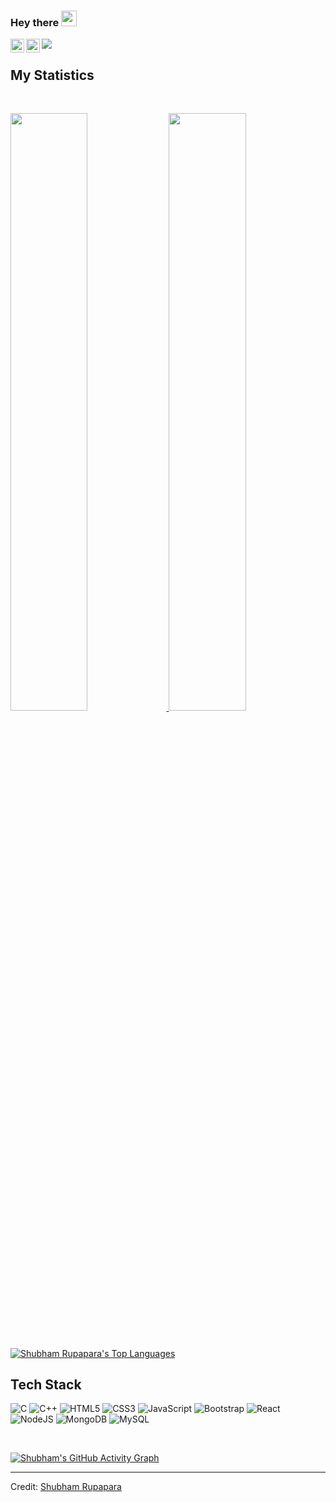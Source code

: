### Hey there <img src="https://media.giphy.com/media/hvRJCLFzcasrR4ia7z/giphy.gif" width="25px">


<a href="https://www.linkedin.com/in/shubham-rupapara">
  <img align="left" alt="Shubham's LinkedIn" width="22px" src="https://raw.githubusercontent.com/peterthehan/peterthehan/master/assets/linkedin.svg" />
</a>

<a href="https://discord.gg/mXAYw7aE">
  <img align="left" alt="Shubham's Discord" width="22px" src="https://raw.githubusercontent.com/peterthehan/peterthehan/master/assets/discord.svg" />
</a>

![](https://api.visitorbadge.io/api/VisitorHit?user=estruyf&repo=shubhamrupapara&countColor=blue)
<br>

<p>
</p>


## My Statistics

<br/>
<p align="left">
  <a href="https://github.com/shubhamrupapara">
  <img width="49.5%" src="https://github-readme-stats.vercel.app/api?username=shubhamrupapara&show_icons=true&theme=gruvbox&hide_border=true" />
    <img width="49.5%" src="https://github-readme-streak-stats.herokuapp.com/?user=shubhamrupapara&theme=gruvbox&hide_border=true" />
  </a>
</p>
<br>




  <a href="https://github.com/shubhamrupapara/github-readme-stats"><img alt="Shubham Rupapara's Top Languages" src="https://github-readme-stats.vercel.app/api/top-langs/?username=shubhamrupapara&langs_count=8&count_private=true&layout=compact&theme=react&hide_border=true&bg_color=0D1117" /></a>
  <br/>

## Tech Stack
  ![C](https://img.shields.io/badge/c-%2300599C.svg?style=for-the-badge&logo=c&logoColor=white) ![C++](https://img.shields.io/badge/c++-%2300599C.svg?style=for-the-badge&logo=c%2B%2B&logoColor=white) ![HTML5](https://img.shields.io/badge/html5-%23E34F26.svg?style=for-the-badge&logo=html5&logoColor=white)  ![CSS3](https://img.shields.io/badge/css3-%231572B6.svg?style=for-the-badge&logo=css3&logoColor=white) ![JavaScript](https://img.shields.io/badge/javascript-%23323330.svg?style=for-the-badge&logo=javascript&logoColor=%23F7DF1E) ![Bootstrap](https://img.shields.io/badge/bootstrap-%23563D7C.svg?style=for-the-badge&logo=bootstrap&logoColor=white) ![React](https://img.shields.io/badge/react-%2320232a.svg?style=for-the-badge&logo=react&logoColor=%2361DAFB) ![NodeJS](https://img.shields.io/badge/node.js-6DA55F?style=for-the-badge&logo=node.js&logoColor=white) ![MongoDB](https://img.shields.io/badge/MongoDB-%234ea94b.svg?style=for-the-badge&logo=mongodb&logoColor=white) ![MySQL](https://img.shields.io/badge/mysql-%2300f.svg?style=for-the-badge&logo=mysql&logoColor=white)

  
<br/>

[![Shubham's GitHub Activity Graph](https://github-readme-activity-graph.cyclic.app/graph?username=shubhamrupapara&theme=rogue)](https://github.com/shubhamrupapara/github-readme-activity-graph)

------

Credit: [Shubham Rupapara](https://github.com/shubhamrupapara)


